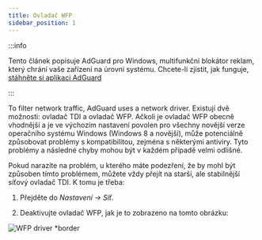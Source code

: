 ```yaml
---
title: Ovladač WFP
sidebar_position: 1
---
```


:::info

Tento článek popisuje AdGuard pro Windows, multifunkční blokátor reklam, který chrání vaše zařízení na úrovni systému. Chcete-li zjistit, jak funguje, [stáhněte si aplikaci AdGuard](https://agrd.io/download-kb-adblock)

:::

To filter network traffic, AdGuard uses a network driver. Existují dvě možnosti: ovladač TDI a ovladač WFP. Ačkoli je ovladač WFP obecně vhodnější a je ve výchozím nastavení povolen pro všechny novější verze operačního systému Windows (Windows 8 a novější), může potenciálně způsobovat problémy s kompatibilitou, zejména s některými antiviry. Tyto problémy a následné chyby mohou být v každém případě velmi odlišné.

Pokud narazíte na problém, u kterého máte podezření, že by mohl být způsoben tímto problémem, můžete vždy přejít na starší, ale stabilnější síťový ovladač TDI. K tomu je třeba:

1. Přejděte do *Nastavení → Síť*.

2. Deaktivujte ovladač WFP, jak je to zobrazeno na tomto obrázku:

![WFP driver *border](https://cdn.adtidy.org/content/kb/ad_blocker/windows/solving-problems/wfp-driver.png)
